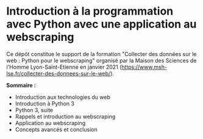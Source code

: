 # Introduction à la programmation avec Python avec une application au webscraping

Ce dépôt constitue le support de la formation "Collecter des données sur le web : Python pour le webscraping" organisé par la Maison des Sciences de l'Homme Lyon-Saint-Etienne en janvier 2021 (https://www.msh-lse.fr/collecter-des-donnees-sur-le-web/).

**Sommaire :**
* Introduction aux technologies du web
* Introduction à Python 3
* Python 3, suite
* Rappels et introduction au webscraping
* Application au webscraping
* Concepts avancés et conclusion
